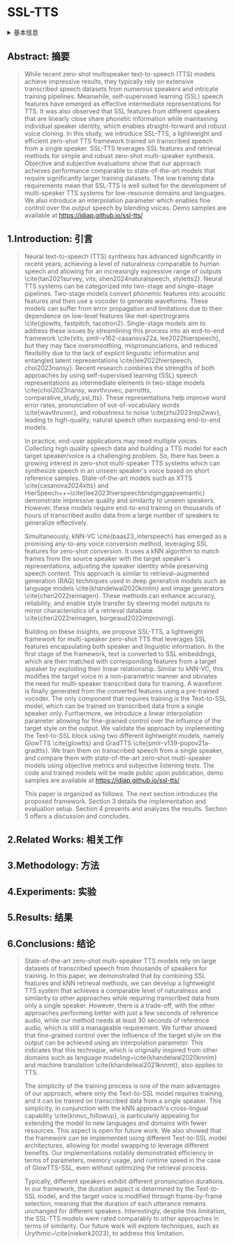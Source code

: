 # SSL-TTS

<details>
<summary>基本信息</summary>

- 标题: SSL-TTS: Leveraging Self-Supervised Embeddings and kNN Retrieval for Zero-Shot Multi-speaker TTS
- 作者:
  - Karl El Hajal
  - Ajinkya Kulkarni
  - Enno Hermann
  - Mathew Magimai.-Doss
- 机构:
  - 机构 
- 时间:
  - 预印时间: 2024.08.20 ArXiv v1
  - 更新笔记: 2024.08.24
- 发表:
  - 期刊/会议 
- 链接:
  - [ArXiv](https://arxiv.org/abs/2408.10771)
  - [DOI]()
  - [Github]()
  - [Demo](https://idiap.github.io/ssl-tts/)
  - [Scholar](https://scholar.google.com/scholar?cluster=)
- 标签:
  - ?
- 页数: ?
- 引用: ?
- 被引: ?
- 数据:
  - ? 
- 对比:
  - ?
- 复现:
  - ?

</details>

## Abstract: 摘要

> While recent zero-shot multispeaker text-to-speech (TTS) models achieve impressive results, they typically rely on extensive transcribed speech datasets from numerous speakers and intricate training pipelines. Meanwhile, self-supervised learning (SSL) speech features have emerged as effective intermediate representations for TTS. It was also observed that SSL features from different speakers that are linearly close share phonetic information while maintaining individual speaker identity, which enables straight-forward and robust voice cloning. In this study, we introduce SSL-TTS, a lightweight and efficient zero-shot TTS framework trained on transcribed speech from a single speaker. SSL-TTS leverages SSL features and retrieval methods for simple and robust zero-shot multi-speaker synthesis. Objective and subjective evaluations show that our approach achieves performance comparable to state-of-the-art models that require significantly larger training datasets. The low training data requirements mean that SSL-TTS is well suited for the development of multi-speaker TTS systems for low-resource domains and languages. We also introduce an interpolation parameter which enables fine control over the output speech by blending voices. 
> Demo samples are available at https://idiap.github.io/ssl-tts/

## 1.Introduction: 引言

> Neural text-to-speech (TTS) synthesis has advanced significantly in recent years, achieving a level of naturalness comparable to human speech and allowing for an increasingly expressive range of outputs \cite{tan2021survey, vits, shen2024naturalspeech, styletts2}.
> Neural TTS systems can be categorized into two-stage and single-stage pipelines. Two-stage models convert phonemic features into acoustic features and then use a vocoder to generate waveforms. These models can suffer from error propagation and limitations due to their dependence on low-level features like mel-spectrograms \cite{glowtts, fastpitch, tacotron2}.
> Single-stage models aim to address these issues by streamlining this process into an end-to-end framework \cite{vits, pmlr-v162-casanova22a, lee2022hierspeech}, but they may face oversmoothing, mispronunciations, and reduced flexibility due to the lack of explicit linguistic information and entangled latent representations \cite{lee2022hierspeech, choi2023nansy}.
> Recent research combines the strengths of both approaches by using self-supervised learning (SSL) speech representations as intermediate elements in two-stage models \cite{choi2023nansy, wavthruvec, parrottts, comparative_study_ssl_tts}. These representations help improve word error rates, pronunciation of out-of-vocabulary words \cite{wavthruvec}, and robustness to noise \cite{zhu2023rep2wav}, leading to high-quality, natural speech often surpassing end-to-end models.
>
> In practice, end-user applications may need multiple voices. Collecting high quality speech data and building a TTS model for each target speaker/voice is a challenging problem. So, there has been a growing interest in zero-shot multi-speaker TTS systems which can synthesize speech in an unseen speaker's voice based on short reference samples. State-of-the-art models such as XTTS \cite{casanova2024xtts} and HierSpeech++~\cite{lee2023hierspeechbridginggapsemantic} demonstrate impressive quality and similarity to unseen speakers. However, these models require end-to-end training on thousands of hours of transcribed audio data from a large number of speakers to generalize effectively.
>
> Simultaneously, kNN-VC \cite{baas23_interspeech} has emerged as a promising any-to-any voice conversion method, leveraging SSL features for zero-shot conversion. It uses a kNN algorithm to match frames from the source speaker with the target speaker's representations, adjusting the speaker identity while preserving speech content. This approach is similar to retrieval-augmented generation (RAG) techniques used in deep generative models such as language models \cite{khandelwal2020knnlm} and image generators \cite{chen2022reimagen}. These methods can enhance accuracy, reliability, and enable style transfer by steering model outputs to mirror characteristics of a retrieval database \cite{chen2022reimagen, borgeaud2022improving}.
>
> Building on these insights, we propose SSL-TTS, a lightweight framework for multi-speaker zero-shot TTS that leverages SSL features encapsulating both speaker and linguistic information.
> In the first stage of the framework, text is converted to SSL embeddings, which are then matched with corresponding features from a target speaker by exploiting their linear relationship. Similar to kNN-VC, this modifies the target voice in a non-parametric manner and obviates the need for multi-speaker transcribed data for training. A waveform is finally generated from the converted features using a pre-trained vocoder. The only component that requires training is the Text-to-SSL model, which can be trained on transcribed data from a single speaker only. Furthermore, we introduce a linear interpolation parameter allowing for fine-grained control over the influence of the target style on the output.
> We validate the approach by implementing the Text-to-SSL block using two different lightweight models, namely GlowTTS \cite{glowtts} and GradTTS \cite{pmlr-v139-popov21a-gradtts}. We train them on transcribed speech from a single speaker, and compare them with state-of-the-art zero-shot multi-speaker models using objective metrics and subjective listening tests. 
> The code and trained models will be made public upon publication, demo samples are available at https://idiap.github.io/ssl-tts/
>
> This paper is organized as follows. The next section introduces the proposed framework. Section 3 details the implementation and evaluation setup. Section 4 presents and analyzes the results. Section 5 offers a discussion and concludes. 

## 2.Related Works: 相关工作

## 3.Methodology: 方法

## 4.Experiments: 实验

## 5.Results: 结果

## 6.Conclusions: 结论

> State-of-the-art zero-shot multi-speaker TTS models rely on large datasets of transcribed speech from thousands of speakers for training. In this paper, we demonstrated that by combining SSL features and kNN retrieval methods, we can develop a lightweight TTS system that achieves a comparable level of naturalness and similarity to other approaches while requiring transcribed data from only a single speaker. However, there is a trade-off, with the other approaches performing better with just a few seconds of reference audio, while our method needs at least 30 seconds of reference audio, which is still a manageable requirement. We further showed that fine-grained control over the influence of the target style on the output can be achieved using an interpolation parameter. This indicates that this technique, which is originally inspired from other domains such as language modeling~\cite{khandelwal2020knnlm} and machine translation \cite{khandelwal2021knnmt}, also applies to TTS.
>
> The simplicity of the training process is one of the main advantages of our approach, where only the Text-to-SSL model requires training, and it can be trained on transcribed data from a single speaker. This simplicity, in conjunction with the kNN approach's cross-lingual capability \cite{knnvc_followup}, is particularly appealing for extending the model to new languages and domains with fewer resources. This aspect is open for future work.
> We also showed that the framework can be implemented using different Text-to-SSL model architectures, allowing for model swapping to leverage different benefits. Our implementations notably demonstrated efficiency in terms of parameters, memory usage, and runtime speed in the case of GlowTTS-SSL, even without optimizing the retrieval process. 
>
> Typically, different speakers exhibit different pronunciation durations. In our framework, the duration aspect is determined by the Text-to-SSL model, and the target voice is modified through frame-by-frame selection, meaning that the duration of each utterance remains unchanged for different speakers. Interestingly, despite this limitation, the SSL-TTS models were rated comparably to other approaches in terms of similarity. Our future work will explore techniques, such as Urythmic~\cite{niekerk2023}, to address this limitation.
